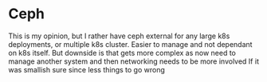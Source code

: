 # Ceph
This is my opinion, but I rather have ceph external for any large k8s deployments, or multiple k8s cluster. Easier to manage and not dependant on k8s itself. But downside is that gets more complex as now need to manage another system and then networking needs to be more involved
If it was smallish sure since less things to go wrong
